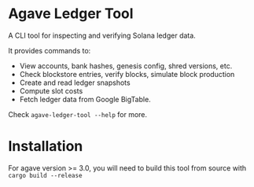 # Agave Ledger Tool

A CLI tool for inspecting and verifying Solana ledger data.

It provides commands to:
* View accounts, bank hashes, genesis config, shred versions, etc.
* Check blockstore entries, verify blocks, simulate block production
* Create and read ledger snapshots
* Compute slot costs
* Fetch ledger data from Google BigTable.

Check `agave-ledger-tool --help` for more.


# Installation 

For agave version >= 3.0, you will need to build this tool from source with `cargo build --release`
